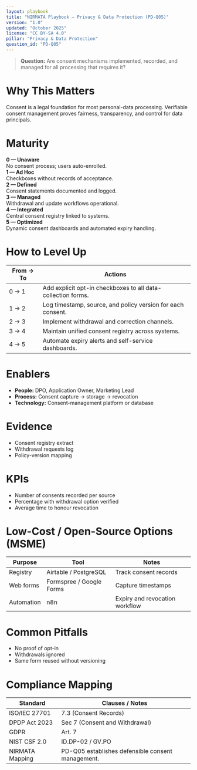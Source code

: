 ```yaml
---
layout: playbook
title: "NIRMATA Playbook — Privacy & Data Protection (PD-Q05)"
version: "1.0"
updated: "October 2025"
license: "CC BY-SA 4.0"
pillar: "Privacy & Data Protection"
question_id: "PD-Q05"
---
```


> **Question:** Are consent mechanisms implemented, recorded, and managed for all processing that requires it?

# Why This Matters
Consent is a legal foundation for most personal-data processing. Verifiable consent management proves fairness, transparency, and control for data principals.

# Maturity
<div class="levels-grid">
  <div class="level level-0"><strong>0 — Unaware</strong><br>No consent process; users auto-enrolled.</div>
  <div class="level level-1"><strong>1 — Ad Hoc</strong><br>Checkboxes without records of acceptance.</div>
  <div class="level level-2"><strong>2 — Defined</strong><br>Consent statements documented and logged.</div>
  <div class="level level-3"><strong>3 — Managed</strong><br>Withdrawal and update workflows operational.</div>
  <div class="level level-4"><strong>4 — Integrated</strong><br>Central consent registry linked to systems.</div>
  <div class="level level-5"><strong>5 — Optimized</strong><br>Dynamic consent dashboards and automated expiry handling.</div>
</div>

# How to Level Up

| From → To | Actions |
|---|---|
|0 → 1|Add explicit opt-in checkboxes to all data-collection forms.|
|1 → 2|Log timestamp, source, and policy version for each consent.|
|2 → 3|Implement withdrawal and correction channels.|
|3 → 4|Maintain unified consent registry across systems.|
|4 → 5|Automate expiry alerts and self-service dashboards.|

# Enablers
- **People:** DPO, Application Owner, Marketing Lead  
- **Process:** Consent capture → storage → revocation  
- **Technology:** Consent-management platform or database  

# Evidence
- Consent registry extract  
- Withdrawal requests log  
- Policy-version mapping  

# KPIs
- Number of consents recorded per source  
- Percentage with withdrawal option verified  
- Average time to honour revocation  

# Low-Cost / Open-Source Options (MSME)

| Purpose | Tool | Notes |
|---|---|---|
|Registry|Airtable / PostgreSQL|Track consent records|
|Web forms|Formspree / Google Forms|Capture timestamps|
|Automation|n8n|Expiry and revocation workflow|

# Common Pitfalls
- No proof of opt-in  
- Withdrawals ignored  
- Same form reused without versioning  

# Compliance Mapping

| Standard | Clauses / Notes |
|---|---|
|ISO/IEC 27701|7.3 (Consent Records)|
|DPDP Act 2023|Sec 7 (Consent and Withdrawal)|
|GDPR|Art. 7|
|NIST CSF 2.0|ID.DP-02 / GV.PO|
|NIRMATA Mapping|PD-Q05 establishes defensible consent management.|

